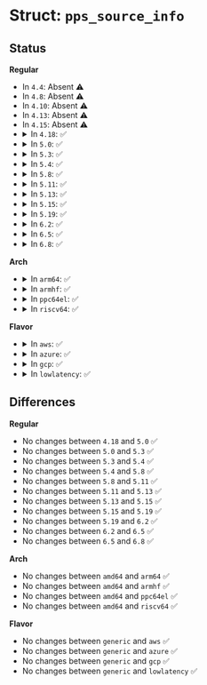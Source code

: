 # Struct: <code>pps_source_info</code>

## Status
<b>Regular</b>
<ul>
<li>
In <code>4.4</code>: Absent ⚠️
</li>
<li>
In <code>4.8</code>: Absent ⚠️
</li>
<li>
In <code>4.10</code>: Absent ⚠️
</li>
<li>
In <code>4.13</code>: Absent ⚠️
</li>
<li>
In <code>4.15</code>: Absent ⚠️
</li>
<li>
<details>
<summary>In <code>4.18</code>: ✅</summary>

```c
struct pps_source_info {
    char name[32];
    char path[32];
    int mode;
    void (*echo)(struct pps_device *, int, void *);
    struct module *owner;
    struct device *dev;
};
```
</details>
</li>
<li>
<details>
<summary>In <code>5.0</code>: ✅</summary>

```c
struct pps_source_info {
    char name[32];
    char path[32];
    int mode;
    void (*echo)(struct pps_device *, int, void *);
    struct module *owner;
    struct device *dev;
};
```
</details>
</li>
<li>
<details>
<summary>In <code>5.3</code>: ✅</summary>

```c
struct pps_source_info {
    char name[32];
    char path[32];
    int mode;
    void (*echo)(struct pps_device *, int, void *);
    struct module *owner;
    struct device *dev;
};
```
</details>
</li>
<li>
<details>
<summary>In <code>5.4</code>: ✅</summary>

```c
struct pps_source_info {
    char name[32];
    char path[32];
    int mode;
    void (*echo)(struct pps_device *, int, void *);
    struct module *owner;
    struct device *dev;
};
```
</details>
</li>
<li>
<details>
<summary>In <code>5.8</code>: ✅</summary>

```c
struct pps_source_info {
    char name[32];
    char path[32];
    int mode;
    void (*echo)(struct pps_device *, int, void *);
    struct module *owner;
    struct device *dev;
};
```
</details>
</li>
<li>
<details>
<summary>In <code>5.11</code>: ✅</summary>

```c
struct pps_source_info {
    char name[32];
    char path[32];
    int mode;
    void (*echo)(struct pps_device *, int, void *);
    struct module *owner;
    struct device *dev;
};
```
</details>
</li>
<li>
<details>
<summary>In <code>5.13</code>: ✅</summary>

```c
struct pps_source_info {
    char name[32];
    char path[32];
    int mode;
    void (*echo)(struct pps_device *, int, void *);
    struct module *owner;
    struct device *dev;
};
```
</details>
</li>
<li>
<details>
<summary>In <code>5.15</code>: ✅</summary>

```c
struct pps_source_info {
    char name[32];
    char path[32];
    int mode;
    void (*echo)(struct pps_device *, int, void *);
    struct module *owner;
    struct device *dev;
};
```
</details>
</li>
<li>
<details>
<summary>In <code>5.19</code>: ✅</summary>

```c
struct pps_source_info {
    char name[32];
    char path[32];
    int mode;
    void (*echo)(struct pps_device *, int, void *);
    struct module *owner;
    struct device *dev;
};
```
</details>
</li>
<li>
<details>
<summary>In <code>6.2</code>: ✅</summary>

```c
struct pps_source_info {
    char name[32];
    char path[32];
    int mode;
    void (*echo)(struct pps_device *, int, void *);
    struct module *owner;
    struct device *dev;
};
```
</details>
</li>
<li>
<details>
<summary>In <code>6.5</code>: ✅</summary>

```c
struct pps_source_info {
    char name[32];
    char path[32];
    int mode;
    void (*echo)(struct pps_device *, int, void *);
    struct module *owner;
    struct device *dev;
};
```
</details>
</li>
<li>
<details>
<summary>In <code>6.8</code>: ✅</summary>

```c
struct pps_source_info {
    char name[32];
    char path[32];
    int mode;
    void (*echo)(struct pps_device *, int, void *);
    struct module *owner;
    struct device *dev;
};
```
</details>
</li>
</ul>
<b>Arch</b>
<ul>
<li>
<details>
<summary>In <code>arm64</code>: ✅</summary>

```c
struct pps_source_info {
    char name[32];
    char path[32];
    int mode;
    void (*echo)(struct pps_device *, int, void *);
    struct module *owner;
    struct device *dev;
};
```
</details>
</li>
<li>
<details>
<summary>In <code>armhf</code>: ✅</summary>

```c
struct pps_source_info {
    char name[32];
    char path[32];
    int mode;
    void (*echo)(struct pps_device *, int, void *);
    struct module *owner;
    struct device *dev;
};
```
</details>
</li>
<li>
<details>
<summary>In <code>ppc64el</code>: ✅</summary>

```c
struct pps_source_info {
    char name[32];
    char path[32];
    int mode;
    void (*echo)(struct pps_device *, int, void *);
    struct module *owner;
    struct device *dev;
};
```
</details>
</li>
<li>
<details>
<summary>In <code>riscv64</code>: ✅</summary>

```c
struct pps_source_info {
    char name[32];
    char path[32];
    int mode;
    void (*echo)(struct pps_device *, int, void *);
    struct module *owner;
    struct device *dev;
};
```
</details>
</li>
</ul>
<b>Flavor</b>
<ul>
<li>
<details>
<summary>In <code>aws</code>: ✅</summary>

```c
struct pps_source_info {
    char name[32];
    char path[32];
    int mode;
    void (*echo)(struct pps_device *, int, void *);
    struct module *owner;
    struct device *dev;
};
```
</details>
</li>
<li>
<details>
<summary>In <code>azure</code>: ✅</summary>

```c
struct pps_source_info {
    char name[32];
    char path[32];
    int mode;
    void (*echo)(struct pps_device *, int, void *);
    struct module *owner;
    struct device *dev;
};
```
</details>
</li>
<li>
<details>
<summary>In <code>gcp</code>: ✅</summary>

```c
struct pps_source_info {
    char name[32];
    char path[32];
    int mode;
    void (*echo)(struct pps_device *, int, void *);
    struct module *owner;
    struct device *dev;
};
```
</details>
</li>
<li>
<details>
<summary>In <code>lowlatency</code>: ✅</summary>

```c
struct pps_source_info {
    char name[32];
    char path[32];
    int mode;
    void (*echo)(struct pps_device *, int, void *);
    struct module *owner;
    struct device *dev;
};
```
</details>
</li>
</ul>

## Differences
<b>Regular</b>
<ul>
<li>
No changes between <code>4.18</code> and <code>5.0</code> ✅
</li>
<li>
No changes between <code>5.0</code> and <code>5.3</code> ✅
</li>
<li>
No changes between <code>5.3</code> and <code>5.4</code> ✅
</li>
<li>
No changes between <code>5.4</code> and <code>5.8</code> ✅
</li>
<li>
No changes between <code>5.8</code> and <code>5.11</code> ✅
</li>
<li>
No changes between <code>5.11</code> and <code>5.13</code> ✅
</li>
<li>
No changes between <code>5.13</code> and <code>5.15</code> ✅
</li>
<li>
No changes between <code>5.15</code> and <code>5.19</code> ✅
</li>
<li>
No changes between <code>5.19</code> and <code>6.2</code> ✅
</li>
<li>
No changes between <code>6.2</code> and <code>6.5</code> ✅
</li>
<li>
No changes between <code>6.5</code> and <code>6.8</code> ✅
</li>
</ul>
<b>Arch</b>
<ul>
<li>
No changes between <code>amd64</code> and <code>arm64</code> ✅
</li>
<li>
No changes between <code>amd64</code> and <code>armhf</code> ✅
</li>
<li>
No changes between <code>amd64</code> and <code>ppc64el</code> ✅
</li>
<li>
No changes between <code>amd64</code> and <code>riscv64</code> ✅
</li>
</ul>
<b>Flavor</b>
<ul>
<li>
No changes between <code>generic</code> and <code>aws</code> ✅
</li>
<li>
No changes between <code>generic</code> and <code>azure</code> ✅
</li>
<li>
No changes between <code>generic</code> and <code>gcp</code> ✅
</li>
<li>
No changes between <code>generic</code> and <code>lowlatency</code> ✅
</li>
</ul>
